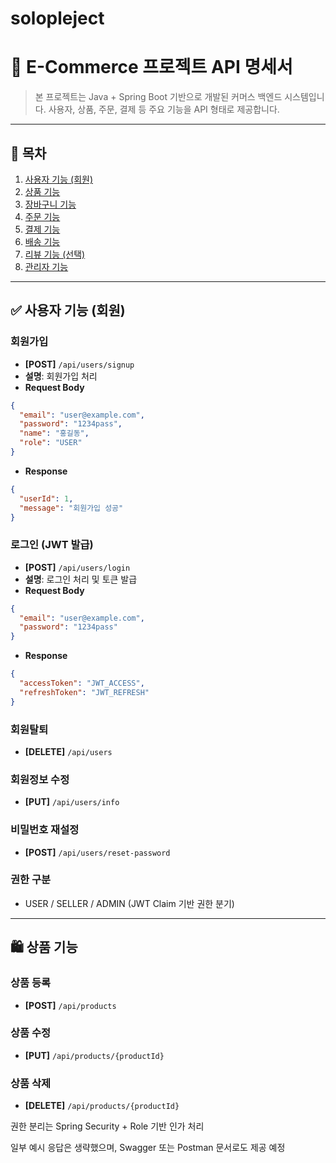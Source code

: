 # solopleject
# 🛒 E-Commerce 프로젝트 API 명세서

> 본 프로젝트는 Java + Spring Boot 기반으로 개발된 커머스 백엔드 시스템입니다. 사용자, 상품, 주문, 결제 등 주요 기능을 API 형태로 제공합니다.

---

## 📌 목차

1. [사용자 기능 (회원)](#사용자-기능-회원)
2. [상품 기능](#상품-기능)
3. [장바구니 기능](#장바구니-기능)
4. [주문 기능](#주문-기능)
5. [결제 기능](#결제-기능)
6. [배송 기능](#배송-기능)
7. [리뷰 기능 (선택)](#리뷰-기능-선택)
8. [관리자 기능](#관리자-기능)

---

## ✅ 사용자 기능 (회원)

### 회원가입
- **[POST]** `/api/users/signup`
- **설명**: 회원가입 처리
- **Request Body**
```json
{
  "email": "user@example.com",
  "password": "1234pass",
  "name": "홍길동",
  "role": "USER"
}
```
- **Response**
```json
{
  "userId": 1,
  "message": "회원가입 성공"
}
```

### 로그인 (JWT 발급)
- **[POST]** `/api/users/login`
- **설명**: 로그인 처리 및 토큰 발급
- **Request Body**
```json
{
  "email": "user@example.com",
  "password": "1234pass"
}
```
- **Response**
```json
{
  "accessToken": "JWT_ACCESS",
  "refreshToken": "JWT_REFRESH"
}
```

### 회원탈퇴
- **[DELETE]** `/api/users`

### 회원정보 수정
- **[PUT]** `/api/users/info`

### 비밀번호 재설정
- **[POST]** `/api/users/reset-password`

### 권한 구분
- USER / SELLER / ADMIN (JWT Claim 기반 권한 분기)

---

## 🛍️ 상품 기능

### 상품 등록
- **[POST]** `/api/products`

### 상품 수정
- **[PUT]** `/api/products/{productId}`

### 상품 삭제
- **[DELETE]** `/api/products/{productId}`


권한 분리는 Spring Security + Role 기반 인가 처리

일부 예시 응답은 생략했으며, Swagger 또는 Postman 문서로도 제공 예정
